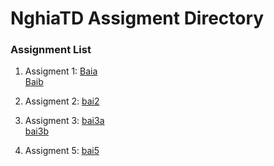 # NghiaTD Assigment Directory

### Assignment List

1. Assigment 1: [Baia](https://github.com/FASTTRACKSE/FFSE1704_LP3/blob/master/Assignments/NghiaTD/php-asm-01.php)<br>
				[Baib](https://github.com/FASTTRACKSE/FFSE1704_LP3/blob/master/Assignments/NghiaTD/php-asm-01b.php)<br>

2. Assigment 2: [bai2](https://github.com/FASTTRACKSE/FFSE1704_LP3/blob/master/Assignments/NghiaTD/php-asm-2.php)<br>
3. Assigment 3: [bai3a](https://github.com/FASTTRACKSE/FFSE1704_LP3/blob/master/Assignments/NghiaTD/php-asm-03a.php)<br>
				[bai3b](https://github.com/FASTTRACKSE/FFSE1704_LP3/blob/master/Assignments/NghiaTD/php-asm-03b.php)<br>
6. Assigment 5: [bai5](https://github.com/FASTTRACKSE/FFSE1704_LP3/blob/master/Assignments/NghiaTD/ffse1704007-asm5.sql)<br>				
